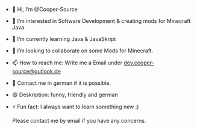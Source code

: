 - 👋 Hi, I’m @Cooper-Source
- 👀 I’m interested in Software Development & creating mods for Minecraft Java
- 🌱 I’m currently learning Java & JavaSkript
- 💞️ I’m looking to collaborate on some Mods for Minecraft.
- 📫 How to reach me: Write me a Email under dev.cooper-source@outlook.de
- 📑 Contact me in german if it is possible.
- 😄 Deskription: funny, friendly and german
- ⚡ Fun fact: I always want to learn something new :)

  Please contact me by email if you have any concerns.

<!---
Cooper-Source/Cooper-Source is a ✨ special ✨ repository because its `README.md` (this file) appears on your GitHub profile.
You can click the Preview link to take a look at your changes.
--->
